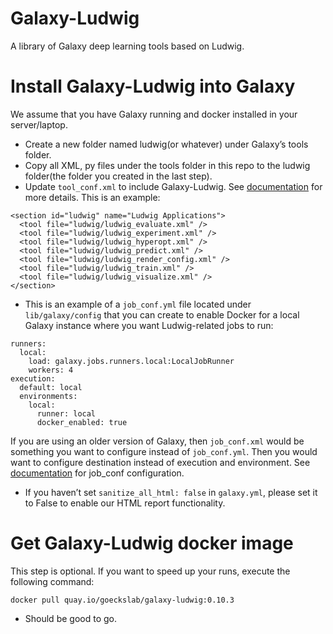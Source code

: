 # Galaxy-Ludwig
A library of Galaxy deep learning tools based on Ludwig.

# Install Galaxy-Ludwig into Galaxy
We assume that you have Galaxy running and docker installed in your server/laptop. 
* Create a new folder named ludwig(or whatever) under Galaxy’s tools folder.
* Copy all XML, py files under the tools folder in this repo to the ludwig folder(the folder you created in the last step).
* Update `tool_conf.xml` to include Galaxy-Ludwig. See [documentation](https://docs.galaxyproject.org/en/master/admin/tool_panel.html) for more details. This is an example:
```
<section id="ludwig" name="Ludwig Applications">
  <tool file="ludwig/ludwig_evaluate.xml" />
  <tool file="ludwig/ludwig_experiment.xml" />
  <tool file="ludwig/ludwig_hyperopt.xml" />
  <tool file="ludwig/ludwig_predict.xml" />
  <tool file="ludwig/ludwig_render_config.xml" />
  <tool file="ludwig/ludwig_train.xml" />
  <tool file="ludwig/ludwig_visualize.xml" />
</section>
```

* This is an example of a `job_conf.yml` file located under `lib/galaxy/config` that you can create to enable Docker for a local Galaxy instance where you want Ludwig-related jobs to run:
```
runners:
  local:
    load: galaxy.jobs.runners.local:LocalJobRunner
    workers: 4
execution:
  default: local
  environments:
    local:
      runner: local
      docker_enabled: true
```
If you are using an older version of Galaxy, then `job_conf.xml` would be something you want to configure instead of `job_conf.yml`. Then you would want to configure destination instead of execution and environment. 
See [documentation](https://docs.galaxyproject.org/en/master/admin/jobs.html#running-jobs-in-containers) for job_conf configuration. 
* If you haven’t set `sanitize_all_html: false` in `galaxy.yml`, please set it to False to enable our HTML report functionality.

# Get Galaxy-Ludwig docker image

This step is optional.
If you want to speed up your runs, execute the following command:
```
docker pull quay.io/goeckslab/galaxy-ludwig:0.10.3
```

* Should be good to go. 
